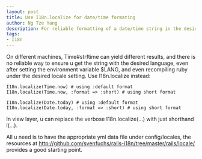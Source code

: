 ```yaml
---
layout: post
title: Use I18n.localize for date/time formating
author: Ng Tze Yang
description: For reliable formatting of a date/time string in the desired language, use I18n.localise, Time#strftime can cause u unnecessary headache.
tags:
- I18n
---
```

On different machines, Time#strftime can yield different results, and there is no reliable way to ensure u get the string with the desired language, even after setting the environment variable $LANG, and even recompiling ruby under the desired locale setting. Use I18n.localize instead:

    I18n.localize(Time.now) # using :default format
    I18n.localize(Time.now, :format => :short) # using short format

    I18n.localize(Date.today) # using :default format
    I18n.localize(Date.today, :format => :short) # using short format

In view layer, u can replace the verbose I18n.localize(...) with just shorthand l(...).

All u need is to have the appropriate yml data file under config/locales, the resources at http://github.com/svenfuchs/rails-i18n/tree/master/rails/locale/ provides a good starting point.


